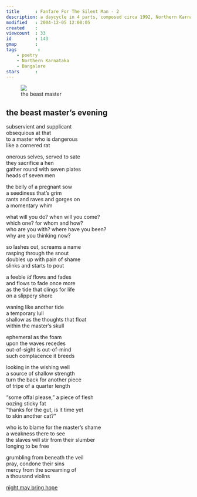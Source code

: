 ```yaml
---
title      : Fanfare For The Silent Man - 2
description: a daycycle in 4 parts, composed circa 1992, Northern Karnataka and Bangalore
modified   : 2004-12-05 12:00:05
created    :
viewcount  : 33
id         : 143
gmap       :
tags        :
    - poetry
    - Northern Karnataka
    - Bangalore
stars      :  
---
```


<figure>
    <img src="beastmaster.jpg">
    <figcaption>the beast master</figcaption>
</figure>

## the beast master’s evening

subservient and supplicant  
obsequious at that  
to a master who is dangerous  
like a cornered rat  

onerous selves, served to sate  
they sacrifice a hen  
gather round with seven plates  
heads of seven men  

the belly of a pregnant sow  
a seediness that’s grim  
rants and raves and gorges on  
a momentary whim  

what will you do? when will you come?  
which one? for whom and how?  
who are you with? where have you been?  
why are you thinking now?  

so lashes out, screams a name  
rasping through the snout  
doubles up with pain of shame  
slinks and starts to pout  

a feeble *id* flows and fades  
and flows to fade once more  
as the tide that clings for life  
on a slippery shore  

waning like another tide  
a temporary lull  
shallow as the thoughts that float  
within the master’s skull  

ephemeral as the foam  
upon the waves recedes  
out-of-sight is out-of-mind  
such complacence it breeds  

looking in the wishing well  
a source of shallow strength  
turn the back for another piece  
of tripe of a quarter length  

“some offal please,” a piece of flesh  
oozing sticky fat  
“thanks for the gut, is it time yet  
to skin another cat?”  

who is to blame for the master’s shame  
a weakness there to see  
the slaves will stir from their slumber  
longing to be free  

grumbling from beneath the veil  
pray, condone their sins  
mercy from the screaming of  
a thousand violins  

[night may bring hope](Fanfare-For-The-Silent-Man-3)
